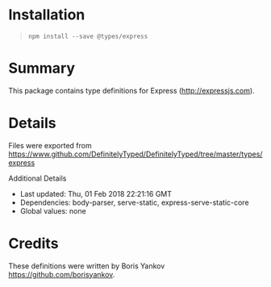 # Installation
> `npm install --save @types/express`

# Summary
This package contains type definitions for Express (http://expressjs.com).

# Details
Files were exported from https://www.github.com/DefinitelyTyped/DefinitelyTyped/tree/master/types/express

Additional Details
 * Last updated: Thu, 01 Feb 2018 22:21:16 GMT
 * Dependencies: body-parser, serve-static, express-serve-static-core
 * Global values: none

# Credits
These definitions were written by Boris Yankov <https://github.com/borisyankov>.
